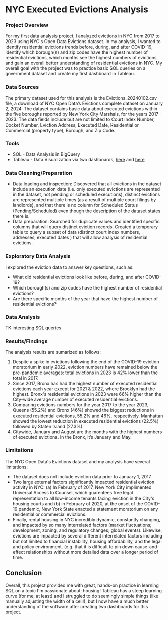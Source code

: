# NYC Executed Evictions Analysis

### Project Overview

For my first data analysis project, I analyzed evictions in NYC from 2017 to 2023 using NYC's Open Data Evictions dataset. In my analysis, I wanted to identify residential evictions trends before, during, and after COVID-19, identify which borough(s) and zip codes have the highest number of residential evictions, which months see the highest numbers of evictions, and gain an overall better understanding of residential evictions in NYC. My overall goal with the project was to practice basic SQL queries on a government dataset and create my first dashboard in Tableau.

### Data Sources

The primary dataset used for this analysis is the Evictions_20240102.csv file, a download of NYC Open Data’s Evictions complete dataset on January 2, 2024. The dataset contains basic data about executed evictions within the five boroughs reported by New York City Marshals, for the years 2017 - 2023. The data fields include but are not limited to Court Index Number, Docket Number, Eviction Address, Executed Date, Residential or Commercial (property type), Borough, and Zip Code.

### Tools

- SQL - Data Analysis in BigQuery
- Tableau - Data Visualization via two dashboards, [here](https://public.tableau.com/views/cleaned_distinctNYCresevictions/NYCevictionsoverview?:language=en-US&:display_count=n&:origin=viz_share_link) and [here](https://public.tableau.com/views/2023ExecutedResidentialEvictionsintheBronxNYC/Bronxresevictionsdashboard?:language=en-US&:display_count=n&:origin=viz_share_link)

### Data Cleaning/Preparation

- Data loading and inspection: Discovered that all evictions in the dataset include an execution date (i.e. only executed evictions are represented in the dataset, not pending or scheduled executions), distinct evictions are represented multiple times (as a result of multiple court filings by landlords), and that there is no column for Scheduled Status (Pending/Scheduled) even though the description of the dataset states there is.
- Data preparation: Searched for duplicate values and identified specific columns that will query distinct eviction records. Created a temporary table to query a subset of data (distinct court index numbers, addresses, executed dates ) that will allow analysis of residential evictions. 

### Exploratory Data Analysis

I explored the eviction data to answer key questions, such as: 
- What did residential evictions look like before, during, and after COVID-19?
- Which borough(s) and zip codes have the highest number of residential evictions?
- Are there specific months of the year that have the highest number of residential evictions?

### Data Analysis

TK interesting SQL queries

### Results/Findings
The analysis results are sumarized as follows:
1. Despite a spike in evictions following the end of the COVID-19 eviction moratorium in early 2022, eviction numbers have remained below the pre-pandemic averages: total evictions in 2023 is 42% lower than the total in 2017.
2. Since 2017, Bronx has had the highest number of executed residential evictions each year except for 2021 & 2022, where Brooklyn had the highest. Bronx's residential evictions in 2023 were 66% higher than the City-wide average number of executed residential evictions.
3. Comparing evictions numbers for the year 2017 to the year 2023, Queens (55.2%) and Bronx (46%) showed the biggest reductions in executed residential evictions, 55.2% and 46%, respectively. Manhattan showed the lowest reduction in executed residential evictions (22.5%) followed by Staten Island (27.3%).
4. Citywide, January and August are the months with the highest numbers of executed evictions. In the Bronx, it’s January and May.

### Limitations
The NYC Open Data's Evictions dataset and my analysis have several limitations:
- The dataset does not include eviction data prior to January 1, 2017.
- Two large external factors significantly impacted residential eviction activity in NYC: (a) In February of 2017, New York City implimented  Universal Access to Counsel, which guarentees free legal representation to all low-income tenants facing eviction in the City's housing courts and (b) in February of 2020, at the onset of the COVID-19 pandemic, New York State enacted a statement moratorium on any residential or commercial evictions.
- Finally, rental housing in NYC incredibly dynamic, constantly changing, and impacted by so many interrelated factors (market fluctuations; development, zoning, and regulatory changes; global events). Likewise, evictions are impacted by several different interrelated factors including but not limited to financial instability, housing affordability, and the legal and policy environment. (e.g.  that it is difficult to pin down cause-and-effect relationships without more detailed data over a longer period of time. 

## Conclusion
Overall, this project provided me with great, hands-on practice in learning SQL on a topic I'm passionate about: housing! Tableau has a steep learning curve (for me, at least) and I struggled to do seemingly simple things (like manually adjusting the width of a cell!), but I now have a much better understanding of the software after creating two dashboards for this project.   
